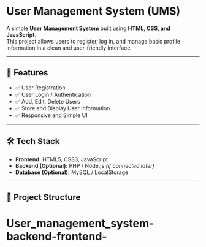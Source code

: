 # User Management System (UMS)

A simple **User Management System** built using **HTML, CSS, and JavaScript**.  
This project allows users to register, log in, and manage basic profile information in a clean and user-friendly interface.  

---

## 🚀 Features
- ✅ User Registration  
- ✅ User Login / Authentication  
- ✅ Add, Edit, Delete Users  
- ✅ Store and Display User Information  
- ✅ Responsive and Simple UI  

---

## 🛠️ Tech Stack
- **Frontend:** HTML5, CSS3, JavaScript  
- **Backend (Optional):** PHP / Node.js *(if connected later)*  
- **Database (Optional):** MySQL / LocalStorage  

---

## 📂 Project Structure
# User_management_system-backend-frontend-
